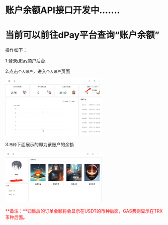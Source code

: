 # 账户余额API接口开发中.......

# 当前可以前往dPay平台查询“账户余额”

操作如下：

1.登录[dPay](https://dpaycoin.com/login.html)商户后台.

2.点击`个人账户`，进入`个人账户`页面

<img src="images/image-20230312121450765.png" alt="image-20230312121450765" style="zoom:30%;" />

3.`币种`下面展示的即为该账户的余额

<img src="images/image-20230312124714604.png" alt="image-20230312124714604" style="zoom:30%;" />



<font color=red>**备注：**归集后的订单金额将会显示在USDT的币种后面，GAS费则显示在TRX币种后面。</font>

